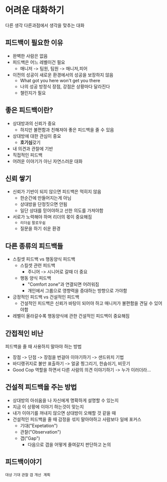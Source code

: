 # 어려운 대화하기
다른 생각 다른과점에서 생각을 맞추는 대화

## 피드백이 필요한 이유
- 완벽한 사람은 없음
- 피드백은 어느 레벨이건 필요
    + 매니저 -> 팀원, 팀원 -> 매니저,피어
- 이전의 성공이 새로운 환경에서의 성공을 보장하지 않음
    + What got you here won't get you there
    + 나의 성공 방정식 장점, 강점은 상황마다 달라진다
    + 챌린지가 필요

## 좋은 피드백이란?
- 상대방과의 신뢰가 중요
    + 하지만 불편함과 친해져야 좋은 피드백을 줄 수 있음
- 상대방에 대한 관심이 중요
    + **호기심**갖기
- 내 의견과 관찰에 기반
- 직접적인 피드백 
- 어려운 이야기가 아닌 자연스러운 대화

## 신뢰 쌓기
- 신뢰가 기반이 되지 않으면 피드백은 먹히지 않음
    + 한순간에 만들어지는게 아님 
    + 상대방을 단정짓으면 안됨
    + 일단 상대를 믿어야하고 선한 의도를 가져야함
- 서로가 노력해야 하며 리더의 몫이 중요해짐
    + `리더쉽` `팔로우쉽`
    + 질문을 하기 쉬운 환경

## 다른 종류의 피드백들
- 스킬셋 피드백 vs 행동양식 피드백
    + 스킬셋 관련 피드백
        - 주니어 -> 시니어로 갈때 더 중요
    + 행동 양식 피드백
        - "Comfort zone"과 연결되면 어려워짐
        - 개인에서 그룹으로 영향력을 증대하는 방향으로 가야함
- 긍정적인 피드백 vs 건설적인 피드백
    - 건설적인 피드백은 신뢰가 바탕이 되어야 하고 매니저가 불편함을 견딜 수 있어야함
- 레벨이 올라갈수록 행동양식에 관한 건설적인 피드백이 중요해짐

## 간접적인 비난
피드백을 줄 때 사용하지 말아야 하는 방법
- 장점 -> 단점 -> 장점을 번걸아 이야기하기 -> 샌드위치 기법
- 바디랭귀지로 불만 표출하기 -> 얼굴 찡그리기, 한숨쉬기, 비웃기
- Good Cop 역할을 하면서 다른 사람의 의견 이야기하기 -> 누가 이러더라...

## 건설적 피드백을 주는 방법
- 상대방의 아쉬움을 나 자신에게 명확하게 설명할 수 있는지
- 지금 이 상황에 이야기 하는것이 맞는지
- 내가 이야기를 꺼내지 않으면 상대방이 오해할 것 같을 때
- 건설적인 피드백을 줄 때 감정을 섞지 말아야하고 사람보다 일에 포커스
    + 기대("Expetation")
    + 관찰("Observation")
    + 갭("Gap")
        - 다음으로 갭을 어떻게 줄여갈지 판단하고 논의

## 피드백이야기
`대상` `기대` `관찰` `갭` `개선 계획`


